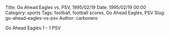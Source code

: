 Title: Go Ahead Eagles vs. PSV, 1995/02/19
Date: 1995/02/19 00:00
Category: sports
Tags: football, football scores, Go Ahead Eagles, PSV
Slug: go-ahead-eagles-vs-psv
Author: carbonero


Go Ahead Eagles 1 - 1 PSV
